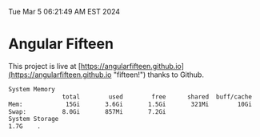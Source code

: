 Tue Mar  5 06:21:49 AM EST 2024

# Angular Fifteen


This project is live at [https://angularfifteen.github.io](https://angularfifteen.github.io "fifteen!") thanks to Github.

```bash
System Memory
               total        used        free      shared  buff/cache   available
Mem:            15Gi       3.6Gi       1.5Gi       321Mi        10Gi        11Gi
Swap:          8.0Gi       857Mi       7.2Gi
System Storage
1.7G	.
```
```bash
